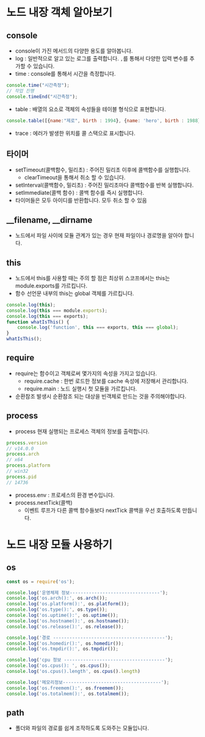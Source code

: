 # 노드 내장 객체 알아보기
## console
* console이 가진 메서드의 다양한 용도를 알아봅니다. 
* log : 일반적으로 알고 있는 로그를 출력합니다. `,`를 통해서 다양한 입력 변수를 추가할 수 있습니다. 
* time : console를 통해서 시간을 측정합니다.
```js
console.time("시간측정");
// 작업 진행 
console.timeEnd("시간측정");
```
* table : 배열의 요소로 객체의 속성들을 테이블 형식으로 표현합니다. 
```js
console.table([{name:"제로", birth : 1994}, {name: 'hero', birth : 1988}]);
```
* trace : 에러가 발생한 위치를 콜 스택으로 표시합니다. 

## 타이머 
* setTimeout(콜백함수, 밀리초) : 주어진 밀리초 이후에 콜백함수를 실행합니다. 
  * clearTimeout을 통해서 취소 할 수 있습니다.
* setInterval(콜백함수, 밀리초) : 주어진 밀리초마다 콜백함수를 반복 실행합니다. 
* setImmediate(콜백 함수) : 콜백 함수를 즉시 실행합니다. 
* 타이머들은 모두 아이디를 반환합니다. 모두 취소 할 수 있음 

## __filename, __dirname
* 노드에서 파일 사이에 모듈 관계가 있는 경우 현재 파일이나 경로명을 알아야 합니다. 

## this
* 노드에서 this를 사용할 때는 주의 할 점은 최상위 스코프에서는 this는 module.exports를 가르킵니다. 
* 함수 선언문 내부의 this는 global 객체를 가르킵니다.
```js
console.log(this);
console.log(this === module.exports);
console.log(this === exports);
function whatIsThis() {
    console.log('function', this === exports, this === global);
}
whatIsThis();
```

## require 
* require는 함수이고 객체로써 몇가지의 속성을 가지고 있습니다. 
  * require.cache : 한번 로드한 정보를 cache 속성에 저장해서 관리합니다.  
  * require.main : 노드 실행시 첫 모듈을 가르킵니다.
* 순환참조 발생시 순환참조 되는 대상을 빈객체로 만드는 것을 주의해야합니다. 
## process
* process 현재 실행되는 프로세스 객체의 정보를 출력합니다. 
```js
process.version
// v14.0.0
process.arch
// x64
process.platform
// win32
process.pid 
// 14736
```
* process.env : 프로세스의 환경 변수입니다. 
* process.nextTick(콜백)
  * 이벤트 루프가 다른 콜백 함수들보다 nextTick 콜백을 우선 호출하도록 만듭니다. 

# 노드 내장 모듈 사용하기 
## os
```js
const os = require('os');

console.log('운영체제 정보---------------------------------');
console.log('os.arch():', os.arch());
console.log('os.platform():', os.platform());
console.log('os.type():', os.type());
console.log('os.uptime():', os.uptime());
console.log('os.hostname():', os.hostname());
console.log('os.release():', os.release());

console.log('경로 -----------------------------------------');
console.log('os.homedir():', os.homedir());
console.log('os.tmpdir():', os.tmpdir());

console.log('cpu 정보 -------------------------------------');
console.log('os.cpus(): ', os.cpus());
console.log('os.cpus().length', os.cpus().length)

console.log('메모리정보------------------------------------');
console.log('os.freemem():', os.freemem());
console.log('os.totalmem():', os.totalmem());
```
## path
* 폴더와 파일의 경로를 쉽게 조작하도록 도와주는 모듈입니다. 
```js

```
